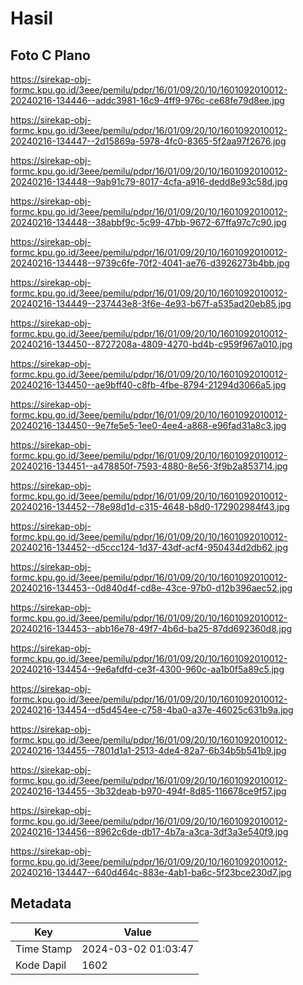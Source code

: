 # Hasil

## Foto C Plano

https://sirekap-obj-formc.kpu.go.id/3eee/pemilu/pdpr/16/01/09/20/10/1601092010012-20240216-134446--addc3981-16c9-4ff9-976c-ce68fe79d8ee.jpg

https://sirekap-obj-formc.kpu.go.id/3eee/pemilu/pdpr/16/01/09/20/10/1601092010012-20240216-134447--2d15869a-5978-4fc0-8365-5f2aa97f2676.jpg

https://sirekap-obj-formc.kpu.go.id/3eee/pemilu/pdpr/16/01/09/20/10/1601092010012-20240216-134448--9ab91c79-8017-4cfa-a916-dedd8e93c58d.jpg

https://sirekap-obj-formc.kpu.go.id/3eee/pemilu/pdpr/16/01/09/20/10/1601092010012-20240216-134448--38abbf9c-5c99-47bb-9672-67ffa97c7c90.jpg

https://sirekap-obj-formc.kpu.go.id/3eee/pemilu/pdpr/16/01/09/20/10/1601092010012-20240216-134448--9739c6fe-70f2-4041-ae76-d3926273b4bb.jpg

https://sirekap-obj-formc.kpu.go.id/3eee/pemilu/pdpr/16/01/09/20/10/1601092010012-20240216-134449--237443e8-3f6e-4e93-b67f-a535ad20eb85.jpg

https://sirekap-obj-formc.kpu.go.id/3eee/pemilu/pdpr/16/01/09/20/10/1601092010012-20240216-134450--8727208a-4809-4270-bd4b-c959f967a010.jpg

https://sirekap-obj-formc.kpu.go.id/3eee/pemilu/pdpr/16/01/09/20/10/1601092010012-20240216-134450--ae9bff40-c8fb-4fbe-8794-21294d3066a5.jpg

https://sirekap-obj-formc.kpu.go.id/3eee/pemilu/pdpr/16/01/09/20/10/1601092010012-20240216-134450--9e7fe5e5-1ee0-4ee4-a868-e96fad31a8c3.jpg

https://sirekap-obj-formc.kpu.go.id/3eee/pemilu/pdpr/16/01/09/20/10/1601092010012-20240216-134451--a478850f-7593-4880-8e56-3f9b2a853714.jpg

https://sirekap-obj-formc.kpu.go.id/3eee/pemilu/pdpr/16/01/09/20/10/1601092010012-20240216-134452--78e98d1d-c315-4648-b8d0-172902984f43.jpg

https://sirekap-obj-formc.kpu.go.id/3eee/pemilu/pdpr/16/01/09/20/10/1601092010012-20240216-134452--d5ccc124-1d37-43df-acf4-950434d2db62.jpg

https://sirekap-obj-formc.kpu.go.id/3eee/pemilu/pdpr/16/01/09/20/10/1601092010012-20240216-134453--0d840d4f-cd8e-43ce-97b0-d12b396aec52.jpg

https://sirekap-obj-formc.kpu.go.id/3eee/pemilu/pdpr/16/01/09/20/10/1601092010012-20240216-134453--abb16e78-49f7-4b6d-ba25-87dd692360d8.jpg

https://sirekap-obj-formc.kpu.go.id/3eee/pemilu/pdpr/16/01/09/20/10/1601092010012-20240216-134454--9e6afdfd-ce3f-4300-960c-aa1b0f5a89c5.jpg

https://sirekap-obj-formc.kpu.go.id/3eee/pemilu/pdpr/16/01/09/20/10/1601092010012-20240216-134454--d5d454ee-c758-4ba0-a37e-46025c631b9a.jpg

https://sirekap-obj-formc.kpu.go.id/3eee/pemilu/pdpr/16/01/09/20/10/1601092010012-20240216-134455--7801d1a1-2513-4de4-82a7-6b34b5b541b9.jpg

https://sirekap-obj-formc.kpu.go.id/3eee/pemilu/pdpr/16/01/09/20/10/1601092010012-20240216-134455--3b32deab-b970-494f-8d85-116678ce9f57.jpg

https://sirekap-obj-formc.kpu.go.id/3eee/pemilu/pdpr/16/01/09/20/10/1601092010012-20240216-134456--8962c6de-db17-4b7a-a3ca-3df3a3e540f9.jpg

https://sirekap-obj-formc.kpu.go.id/3eee/pemilu/pdpr/16/01/09/20/10/1601092010012-20240216-134447--640d464c-883e-4ab1-ba6c-5f23bce230d7.jpg


## Metadata

| Key        | Value               |
| ---------- | ------------------- |
| Time Stamp | 2024-03-02 01:03:47 |
| Kode Dapil | 1602                |



